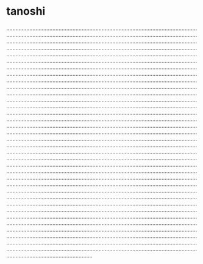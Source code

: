 # tanoshi

............................................................................................................................................................................................................................................................................................................................................................................................................................................................................................................................................................................................................................................................................................................................................................................................................................................................................................................................................................................................................................................................................................................................................................................................................................................................................................................................................................................................................................................................................................................................................................................................................................................................................................................................................................................................................................................................................................................................................................................................................................................................................................................................................................................................................................................................................................................................................................................................................................................................................................................................................................................................................................................................................................................................................................................................................................................................................................................................................................................................................................................................................................................................................................................................................................................................................................................................................................................................................................................................................................................................................................................................................................................................................................................................................................................................................................................................................................................................................................................................................................................................................................................................................................................................................................................................................................................................................................................................................................................................................................................................................................................